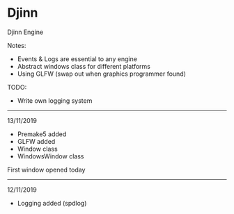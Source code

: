 # Djinn
Djinn Engine

Notes:
 - Events & Logs are essential to any engine
 - Abstract windows class for different platforms
 - Using GLFW (swap out when graphics programmer found)

TODO:
- Write own logging system

------------


13/11/2019


  - Premake5 added
  - GLFW added
  - Window class
  - WindowsWindow class

First window opened today

------------


12/11/2019

  - Logging added (spdlog)
